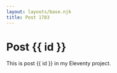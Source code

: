 ```yaml
---
layout: layouts/base.njk
title: Post 1783
---
```


# Post {{ id }}

This is post {{ id }} in my Eleventy project.
